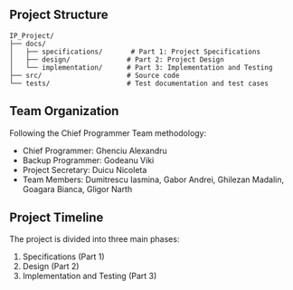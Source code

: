 ## Project Structure

```
IP_Project/
├── docs/
│   ├── specifications/       # Part 1: Project Specifications
│   ├── design/              # Part 2: Project Design
│   └── implementation/      # Part 3: Implementation and Testing
├── src/                     # Source code
└── tests/                   # Test documentation and test cases
```

## Team Organization

Following the Chief Programmer Team methodology:
- Chief Programmer: Ghenciu Alexandru
- Backup Programmer: Godeanu Viki
- Project Secretary: Duicu Nicoleta
- Team Members: Dumitrescu Iasmina, Gabor Andrei, Ghilezan Madalin, Goagara Bianca, Gligor Narth

## Project Timeline

The project is divided into three main phases:
1. Specifications (Part 1)
2. Design (Part 2)
3. Implementation and Testing (Part 3)
